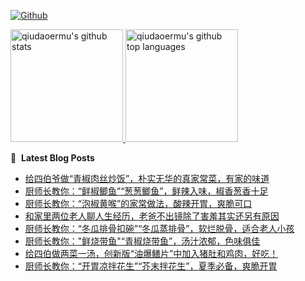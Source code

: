 [![Github](https://img.shields.io/github/followers/qiudaoermu?label=Follow&style=social)](https://github.com/qiudaoermu)

<a href="https://github.com/qiudaoermu">
  <img height="180em" src="https://github-readme-stats.vercel.app/api?username=qiudaoermu&show_icons=true&count_private=true" alt="qiudaoermu's github stats" />
  <img height="180em" src="https://github-readme-stats.vercel.app/api/top-langs/?username=qiudaoermu&layout=compact" alt="qiudaoermu's github top languages" />
</a>
<br/>

<!--
** qiudaoermu / qiudaoermu ** is a ✨ _special_ ✨ repository because its`README.md`(this file) appears on your GitHub profile.

Here are some ideas to get you started:

  - 🔭 I’m currently working on ...
- 🌱 I’m currently learning ...
- 👯 I’m looking to collaborate on ...
- 🤔 I’m looking for help with ...
- 💬 Ask me about ...
- 📫 How to reach me: ...
- 😄 Pronouns: ...
- ⚡ Fun fact: ...
-->

📕 &nbsp;**Latest Blog Posts**

<!-- BLOG-POST-LIST:START -->
- [给四伯爷做“青椒肉丝炒饭”，朴实无华的真家常菜，有家的味道](https://www.youtube.com/watch?v=bvI7GpxMFlc)
- [厨师长教你：“鲜椒鲫鱼”“葱葱鲫鱼”，鲜辣入味，椒香葱香十足](https://www.youtube.com/watch?v=WD45N_apLDI)
- [厨师长教你：“泡椒黄喉”的家常做法，酸辣开胃，爽脆可口](https://www.youtube.com/watch?v=aVuqWEX2sRQ)
- [和家里两位老人聊人生经历，老爸不出镜除了害羞其实还另有原因](https://www.youtube.com/watch?v=DQ4rBopogF8)
- [厨师长教你：“冬瓜排骨扣碗”“冬瓜蒸排骨”，软烂脱骨，适合老人小孩](https://www.youtube.com/watch?v=0zYD9bAATSM)
- [厨师长教你：&quot;鲜烧带鱼&quot;“青椒烧带鱼”，汤汁浓郁，色味俱佳](https://www.youtube.com/watch?v=i7dFev-rgLI)
- [给四伯做两菜一汤，创新版“油爆鳝片”中加入猪肚和鸡肉，好吃！](https://www.youtube.com/watch?v=avEfMjAoy9o)
- [厨师长教你：“开胃凉拌花生”“芥末拌花生”，夏季必备，爽脆开胃](https://www.youtube.com/watch?v=86pXYA_SiLc)
<!-- BLOG-POST-LIST:END -->


